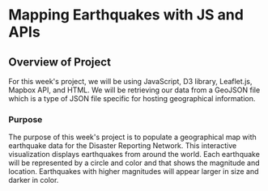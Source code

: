 # Mapping Earthquakes with JS and APIs

## Overview of Project
For this week's project, we will be using JavaScript, D3 library, Leaflet.js, Mapbox API, and HTML. We will be retrieving our data from a GeoJSON file which is a type of JSON file specific for hosting geographical information. 


### Purpose
The purpose of this week's project is to populate a geographical map with earthquake data for the Disaster Reporting Network. This interactive visualization displays earthquakes from around the world. Each earthquake will be represented by a circle and color and that shows the magnitude and location. Earthquakes with higher magnitudes will appear larger in size and darker in color.
